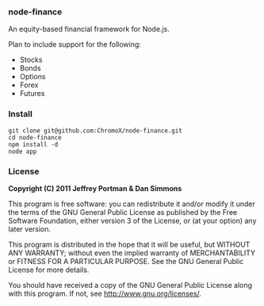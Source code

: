 ### node-finance

An equity-based financial framework for Node.js.

Plan to include support for the following:

* Stocks
* Bonds
* Options
* Forex
* Futures

### Install
	git clone git@github.com:ChromoX/node-finance.git
	cd node-finance
	npm install -d
	node app

### License
**Copyright (C) 2011 Jeffrey Portman & Dan Simmons**

This program is free software: you can redistribute it and/or modify
it under the terms of the GNU General Public License as published by
the Free Software Foundation, either version 3 of the License, or
(at your option) any later version.

This program is distributed in the hope that it will be useful,
but WITHOUT ANY WARRANTY; without even the implied warranty of
MERCHANTABILITY or FITNESS FOR A PARTICULAR PURPOSE.  See the
GNU General Public License for more details.

You should have received a copy of the GNU General Public License
along with this program.  If not, see <http://www.gnu.org/licenses/>.
